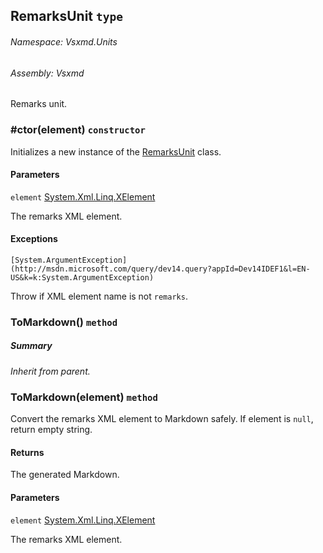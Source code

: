<a name='T-Vsxmd-Units-RemarksUnit'></a>
## RemarksUnit `type`

###### Namespace:  Vsxmd.Units

###### Assembly:  Vsxmd

Remarks unit.

<a name='M-Vsxmd-Units-RemarksUnit-#ctor-System-Xml-Linq-XElement-'></a>
### #ctor(element) `constructor`

Initializes a new instance of the [RemarksUnit](/Vsxmd.Units/RemarksUnit.md/#T-Vsxmd-Units-RemarksUnit) class.

#### Parameters

`element`  [System.Xml.Linq.XElement](http://msdn.microsoft.com/query/dev14.query?appId=Dev14IDEF1&l=EN-US&k=k:System.Xml.Linq.XElement)  

The remarks XML element.

#### Exceptions

`[System.ArgumentException](http://msdn.microsoft.com/query/dev14.query?appId=Dev14IDEF1&l=EN-US&k=k:System.ArgumentException)`  

Throw if XML element name is not `remarks`.

<a name='M-Vsxmd-Units-RemarksUnit-ToMarkdown'></a>
### ToMarkdown() `method`

##### Summary

*Inherit from parent.*

<a name='M-Vsxmd-Units-RemarksUnit-ToMarkdown-System-Xml-Linq-XElement-'></a>
### ToMarkdown(element) `method`

Convert the remarks XML element to Markdown safely.
If element is `null`, return empty string.

#### Returns





The generated Markdown.

#### Parameters

`element`  [System.Xml.Linq.XElement](http://msdn.microsoft.com/query/dev14.query?appId=Dev14IDEF1&l=EN-US&k=k:System.Xml.Linq.XElement)  

The remarks XML element.
